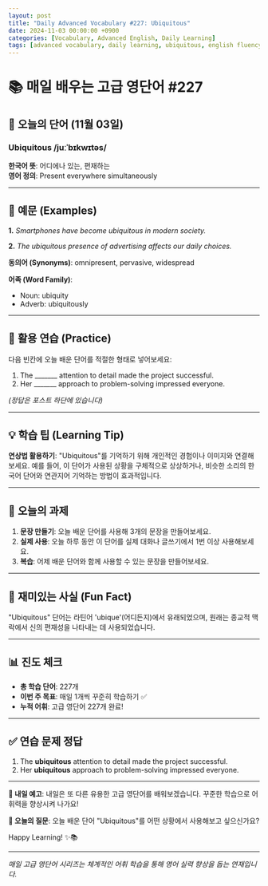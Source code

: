 ```yaml
---
layout: post
title: "Daily Advanced Vocabulary #227: Ubiquitous"
date: 2024-11-03 00:00:00 +0900
categories: [Vocabulary, Advanced English, Daily Learning]
tags: [advanced vocabulary, daily learning, ubiquitous, english fluency]
---
```


# 📚 **매일 배우는 고급 영단어 #227**

## 🌟 **오늘의 단어 (11월 03일)**

### **Ubiquitous** /juːˈbɪkwɪtəs/

**한국어 뜻**: 어디에나 있는, 편재하는  
**영어 정의**: Present everywhere simultaneously

<!--more-->

---

## 📖 **예문 (Examples)**

**1.** *Smartphones have become ubiquitous in modern society.*

**2.** *The ubiquitous presence of advertising affects our daily choices.*

**동의어 (Synonyms)**: omnipresent, pervasive, widespread

**어족 (Word Family)**:
- Noun: ubiquity
- Adverb: ubiquitously

---

## 🎯 **활용 연습 (Practice)**

다음 빈칸에 오늘 배운 단어를 적절한 형태로 넣어보세요:

1. The _______ attention to detail made the project successful.
2. Her _______ approach to problem-solving impressed everyone.

*(정답은 포스트 하단에 있습니다)*

---

## 💡 **학습 팁 (Learning Tip)**

**연상법 활용하기**: "Ubiquitous"를 기억하기 위해 개인적인 경험이나 이미지와 연결해보세요. 
예를 들어, 이 단어가 사용된 상황을 구체적으로 상상하거나, 비슷한 소리의 한국어 단어와 연관지어 기억하는 방법이 효과적입니다.

---

## 📝 **오늘의 과제**

1. **문장 만들기**: 오늘 배운 단어를 사용해 3개의 문장을 만들어보세요.
2. **실제 사용**: 오늘 하루 동안 이 단어를 실제 대화나 글쓰기에서 1번 이상 사용해보세요.
3. **복습**: 어제 배운 단어와 함께 사용할 수 있는 문장을 만들어보세요.

---

## 🎲 **재미있는 사실 (Fun Fact)**

"Ubiquitous" 단어는 라틴어 'ubique'(어디든지)에서 유래되었으며, 원래는 종교적 맥락에서 신의 편재성을 나타내는 데 사용되었습니다.

---

## 📊 **진도 체크**

- **총 학습 단어**: 227개
- **이번 주 목표**: 매일 1개씩 꾸준히 학습하기 ✅
- **누적 어휘**: 고급 영단어 227개 완료!

---

## ✅ **연습 문제 정답**

1. The **ubiquitous** attention to detail made the project successful.
2. Her **ubiquitous** approach to problem-solving impressed everyone.

---

**🎯 내일 예고**: 내일은 또 다른 유용한 고급 영단어를 배워보겠습니다. 꾸준한 학습으로 어휘력을 향상시켜 나가요!

**💭 오늘의 질문**: 오늘 배운 단어 "Ubiquitous"를 어떤 상황에서 사용해보고 싶으신가요? 

Happy Learning! ✨📚

---

*매일 고급 영단어 시리즈는 체계적인 어휘 학습을 통해 영어 실력 향상을 돕는 연재입니다.*
